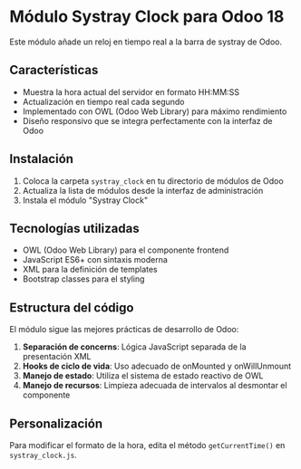 # Módulo Systray Clock para Odoo 18

Este módulo añade un reloj en tiempo real a la barra de systray de Odoo.

## Características

- Muestra la hora actual del servidor en formato HH:MM:SS
- Actualización en tiempo real cada segundo
- Implementado con OWL (Odoo Web Library) para máximo rendimiento
- Diseño responsivo que se integra perfectamente con la interfaz de Odoo

## Instalación

1. Coloca la carpeta `systray_clock` en tu directorio de módulos de Odoo
2. Actualiza la lista de módulos desde la interfaz de administración
3. Instala el módulo "Systray Clock"

## Tecnologías utilizadas

- OWL (Odoo Web Library) para el componente frontend
- JavaScript ES6+ con sintaxis moderna
- XML para la definición de templates
- Bootstrap classes para el styling

## Estructura del código

El módulo sigue las mejores prácticas de desarrollo de Odoo:

1. **Separación de concerns**: Lógica JavaScript separada de la presentación XML
2. **Hooks de ciclo de vida**: Uso adecuado de onMounted y onWillUnmount
3. **Manejo de estado**: Utiliza el sistema de estado reactivo de OWL
4. **Manejo de recursos**: Limpieza adecuada de intervalos al desmontar el componente

## Personalización

Para modificar el formato de la hora, edita el método `getCurrentTime()` en `systray_clock.js`.